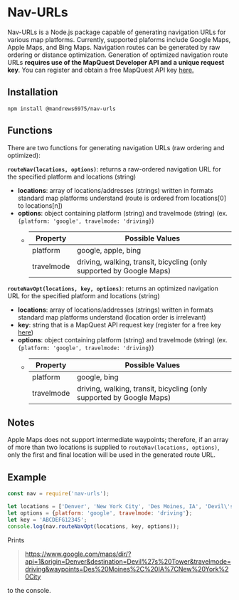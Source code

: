 # Nav-URLs
Nav-URLs is a Node.js package capable of generating navigation URLs for various map platforms. Currently, supported plaforms include Google Maps, Apple Maps, and Bing Maps. Navigation routes can be generated by raw ordering or distance optimization. Generation of optimized navigation route URLs **requires use of the MapQuest Developer API and a unique request key**. You can register and obtain a free MapQuest API key [here.](https://developer.mapquest.com/)

## Installation
`npm install @mandrews6975/nav-urls`

## Functions
There are two functions for generating navigation URLs (raw ordering and optimized):

**`routeNav(locations, options)`**: returns a raw-ordered navigation URL for the specified platform and locations (string)
* **locations**: array of locations/addresses (strings) written in formats standard map platforms understand (route is ordered from locations[0] to locations[n])
* **options**: object containing platform (string) and travelmode (string) (ex. `{platform: 'google', travelmode: 'driving}`)
  * Property | Possible Values
    ---------|----------------
    platform | google, apple, bing
    travelmode | driving, walking, transit, bicycling (only supported by Google Maps)

**`routeNavOpt(locations, key, options)`**: returns an optimized navigation URL for the specified platform and locations (string)
* **locations**: array of locations/addresses (strings) written in formats standard map platforms understand (location order is irrelevant)
* **key**: string that is a MapQuest API request key (register for a free key [here](https://developer.mapquest.com/))
* **options**: object containing platform (string) and travelmode (string) (ex. `{platform: 'google', travelmode: 'driving}`)
  * Property | Possible Values
    ---------|----------------
    platform | google, bing
    travelmode | driving, walking, transit, bicycling (only supported by Google Maps)

## Notes
Apple Maps does not support intermediate waypoints; therefore, if an array of more than two locations is supplied to `routeNav(locations, options)`, only the first and final location will be used in the generated route URL.

## Example
```javascript
const nav = require('nav-urls');

let locations = ['Denver', 'New York City', 'Des Moines, IA', 'Devil\'s Tower'];
let options = {platform: 'google', travelmode: 'driving'};
let key = 'ABCDEFG12345';
console.log(nav.routeNavOpt(locations, key, options));
```
Prints
> https://www.google.com/maps/dir/?api=1&origin=Denver&destination=Devil%27s%20Tower&travelmode=driving&waypoints=Des%20Moines%2C%20IA%7CNew%20York%20City

to the console.
